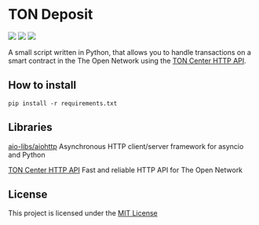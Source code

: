 # TON Deposit

[![](https://img.shields.io/badge/Python-4584b6?&style=for-the-badge&logo=python&logoColor=white)]()
[![](https://img.shields.io/badge/TON-0098EA?&style=for-the-badge&logo=ton&logoColor=white)]()
[![](https://img.shields.io/badge/MIT%20License-98C610?&style=for-the-badge&logoColor=white)]()

A small script written in Python, that allows you to handle transactions on a smart contract in the The Open Network
using the [TON Center HTTP API](https://toncenter.com/).

## How to install

```shell
pip install -r requirements.txt
```

## Libraries

[aio-libs/aiohttp](https://github.com/valyala/fasthttp) Asynchronous HTTP client/server framework for asyncio and Python

[TON Center HTTP API](https://toncenter.com/) Fast and reliable HTTP API for The Open Network

## License

This project is licensed under the [MIT License](https://opensource.org/licenses/MIT)